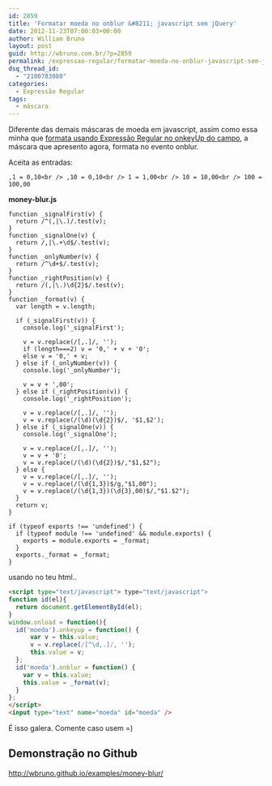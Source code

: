 ```yaml
---
id: 2859
title: 'Formatar moeda no onblur &#8211; javascript sem jQuery'
date: 2012-11-23T07:00:03+00:00
author: William Bruno
layout: post
guid: http://wbruno.com.br/?p=2859
permalink: /expressao-regular/formatar-moeda-no-onblur-javascript-sem-jquery/
dsq_thread_id:
  - "2100783080"
categories:
  - Expressão Regular
tags:
  - máscara
---
```

Diferente das demais máscaras de moeda em javascript, assim como essa minha que [formata usando Expressão Regular no onkeyUp do campo](http://wbruno.com.br/2011/03/12/diversas-mascaras-com-er/), a máscara que apresento agora, formata no evento onblur.

Aceita as entradas:

`,1 = 0,10<br />
,10 = 0,10<br />
1 = 1,00<br />
10 = 10,00<br />
100 = 100,00`

**money-blur.js**

```'use strict';
function _signalFirst(v) {
  return /^(,|\.)/.test(v);
}
function _signalOne(v) {
  return /,|\.+\d$/.test(v);
}
function _onlyNumber(v) {
  return /^\d+$/.test(v);
}
function _rightPosition(v) {
  return /(,|\.)\d{2}$/.test(v);
}
function _format(v) {
  var length = v.length;

  if (_signalFirst(v)) {
    console.log('_signalFirst');

    v = v.replace(/[,.]/, '');
    if (length===2) v = '0,' + v + '0';
    else v = '0,' + v;
  } else if (_onlyNumber(v)) {
    console.log('_onlyNumber');

    v = v + ',00';
  } else if (_rightPosition(v)) {
    console.log('_rightPosition');

    v = v.replace(/[,.]/, '');
    v = v.replace(/(\d)(\d{2})$/, '$1,$2');
  } else if (_signalOne(v)) {
    console.log('_signalOne');

    v = v.replace(/[,.]/, '');
    v = v + '0';
    v = v.replace(/(\d)(\d{2})$/,"$1,$2");
  } else {
    v = v.replace(/[,.]/, '');
    v = v.replace(/(\d{1,3})$/g,"$1,00");
    v = v.replace(/(\d{1,3})(\d{3},00)$/,"$1.$2");
  }
  return v;
}

if (typeof exports !== 'undefined') {
  if (typeof module !== 'undefined' && module.exports) {
    exports = module.exports = _format;
  }
  exports._format = _format;
}

```

usando no teu html..

``` html
<script type="text/javascript"> type="text/javascript">
function id(el){
  return document.getElementById(el);
}
window.onload = function(){
  id('moeda').onkeyup = function() {
      var v = this.value;
      v = v.replace(/[^\d,.]/, '');
      this.value = v;
  };
  id('moeda').onblur = function() {
    var v = this.value;
    this.value = _format(v);
  }
};
</script>
<input type="text" name="moeda" id="moeda" />

```

É isso galera. Comente caso usem =)

## Demonstração no Github

<http://wbruno.github.io/examples/money-blur/>